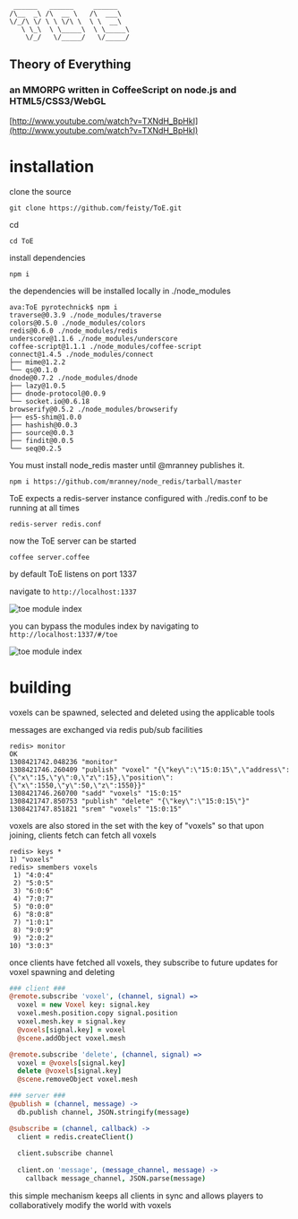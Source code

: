      ______   ______     ______   
    /\__  _\ /\  __ \   /\  ___\  
    \/_/\ \/ \ \ \/\ \  \ \  __\  
       \ \_\  \ \_____\  \ \_____\
        \/_/   \/_____/   \/_____/
## Theory of Everything
### an MMORPG written in CoffeeScript on node.js and HTML5/CSS3/WebGL

[http://www.youtube.com/watch?v=TXNdH_BpHkI](http://www.youtube.com/watch?v=TXNdH_BpHkI)

# installation
clone the source

    git clone https://github.com/feisty/ToE.git

cd

    cd ToE

install dependencies

    npm i

the dependencies will be installed locally in ./node_modules

    ava:ToE pyrotechnick$ npm i
    traverse@0.3.9 ./node_modules/traverse 
    colors@0.5.0 ./node_modules/colors 
    redis@0.6.0 ./node_modules/redis 
    underscore@1.1.6 ./node_modules/underscore 
    coffee-script@1.1.1 ./node_modules/coffee-script 
    connect@1.4.5 ./node_modules/connect 
    ├── mime@1.2.2
    └── qs@0.1.0
    dnode@0.7.2 ./node_modules/dnode 
    ├── lazy@1.0.5
    ├── dnode-protocol@0.0.9
    └── socket.io@0.6.18
    browserify@0.5.2 ./node_modules/browserify 
    ├── es5-shim@1.0.0
    ├── hashish@0.0.3
    ├── source@0.0.3
    ├── findit@0.0.5
    └── seq@0.2.5

You must install node_redis master until @mranney publishes it.

    npm i https://github.com/mranney/node_redis/tarball/master

ToE expects a redis-server instance configured with ./redis.conf to be running at all times

    redis-server redis.conf

now the ToE server can be started

    coffee server.coffee

by default ToE listens on port 1337

navigate to `http://localhost:1337`

![toe module index](http://i.imgur.com/Sj6Rq.png)

you can bypass the modules index by navigating to `http://localhost:1337/#/toe`

![toe module index](http://i.imgur.com/IeuHu.png)

# building
voxels can be spawned, selected and deleted using the applicable tools

messages are exchanged via redis pub/sub facilities

    redis> monitor
    OK
    1308421742.048236 "monitor"
    1308421746.260409 "publish" "voxel" "{\"key\":\"15:0:15\",\"address\":{\"x\":15,\"y\":0,\"z\":15},\"position\":{\"x\":1550,\"y\":50,\"z\":1550}}"
    1308421746.260700 "sadd" "voxels" "15:0:15"
    1308421747.850753 "publish" "delete" "{\"key\":\"15:0:15\"}"
    1308421747.851821 "srem" "voxels" "15:0:15"

voxels are also stored in the set with the key of "voxels" so that upon joining, clients fetch can fetch all voxels

    redis> keys *
    1) "voxels"
    redis> smembers voxels
     1) "4:0:4"
     2) "5:0:5"
     3) "6:0:6"
     4) "7:0:7"
     5) "0:0:0"
     6) "8:0:8"
     7) "1:0:1"
     8) "9:0:9"
     9) "2:0:2"
    10) "3:0:3"

once clients have fetched all voxels, they subscribe to future updates for voxel spawning and deleting

``` coffee
### client ###
@remote.subscribe 'voxel', (channel, signal) =>
  voxel = new Voxel key: signal.key
  voxel.mesh.position.copy signal.position
  voxel.mesh.key = signal.key
  @voxels[signal.key] = voxel
  @scene.addObject voxel.mesh

@remote.subscribe 'delete', (channel, signal) =>
  voxel = @voxels[signal.key]
  delete @voxels[signal.key]
  @scene.removeObject voxel.mesh

### server ###
@publish = (channel, message) ->
  db.publish channel, JSON.stringify(message)

@subscribe = (channel, callback) ->  
  client = redis.createClient()
  
  client.subscribe channel
  
  client.on 'message', (message_channel, message) ->
    callback message_channel, JSON.parse(message)
```

this simple mechanism keeps all clients in sync and allows players to collaboratively modify the world with voxels